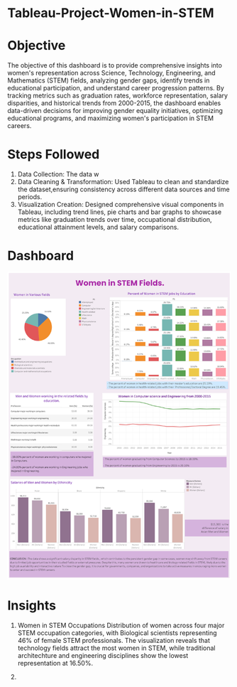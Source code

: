 # Tableau-Project-Women-in-STEM
# Objective
The objective of this dashboard is to provide comprehensive insights into women's representation across Science, Technology, Engineering, and Mathematics (STEM) fields, analyzing gender gaps, identify trends in educational participation, and understand career progression patterns. By tracking metrics such as graduation rates, workforce representation, salary disparities, and historical trends from 2000-2015, the dashboard enables data-driven decisions for improving gender equality initiatives, optimizing educational programs, and maximizing women's participation in STEM careers.
# Steps Followed
1. Data Collection: The data w
2. Data Cleaning & Transformation: Used Tableau to clean and standardize the dataset,ensuring consistency across different data sources and time periods.
3. Visualization Creation: Designed comprehensive visual components in Tableau, including trend lines, pie charts and bar graphs to showcase metrics like graduation trends over time, occupational distribution, educational attainment levels, and salary comparisons.
# Dashboard
![Women in STEM](https://github.com/NandanaAnup/Tableau-Project-Women-in-STEM/blob/main/Women%20in%20STEM%20(1).png)
# Insights
1. Women in STEM Occupations
Distribution of women across four major STEM occupation categories, with Biological scientists representing 46% of female STEM professionals.
The visualization reveals that technology fields attract the most women in STEM, while traditional architechture and engineering disciplines show the lowest representation at 16.50%.

2. 

